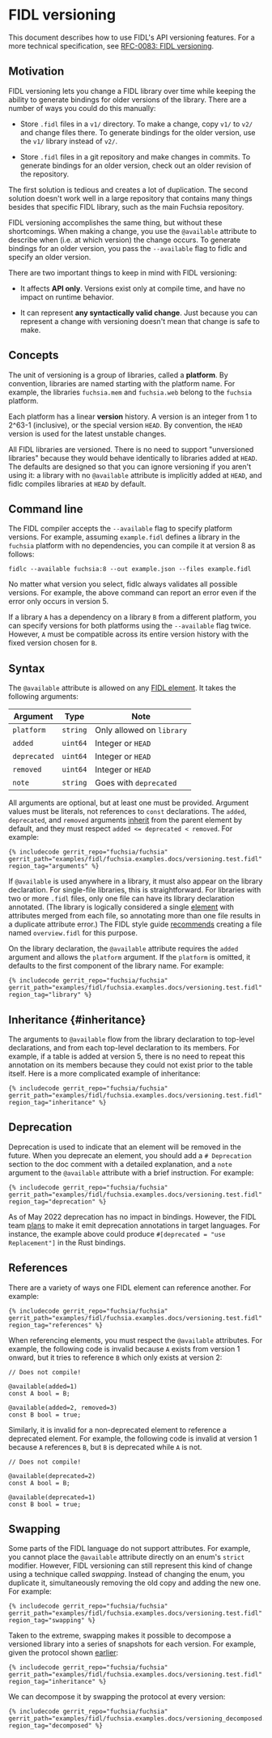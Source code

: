 # FIDL versioning

This document describes how to use FIDL's API versioning features. For a more
technical specification, see [RFC-0083: FIDL versioning][rfc-0083].

## Motivation

FIDL versioning lets you change a FIDL library over time while keeping the
ability to generate bindings for older versions of the library. There are a
number of ways you could do this manually:

* Store `.fidl` files in a `v1/` directory. To make a change, copy `v1/` to
  `v2/` and change files there. To generate bindings for the older version,
  use the `v1/` library instead of `v2/`.

* Store `.fidl` files in a git repository and make changes in commits. To
  generate bindings for an older version, check out an older revision of the
  repository.

The first solution is tedious and creates a lot of duplication. The second
solution doesn't work well in a large repository that contains many things
besides that specific FIDL library, such as the main Fuchsia repository.

FIDL versioning accomplishes the same thing, but without these shortcomings.
When making a change, you use the `@available` attribute to describe when (i.e.
at which version) the change occurs. To generate bindings for an older version,
you pass the `--available` flag to fidlc and specify an older version.

There are two important things to keep in mind with FIDL versioning:

* It affects **API only**. Versions exist only at compile time, and have no
  impact on runtime behavior.

* It can represent **any syntactically valid change**. Just because you can
  represent a change with versioning doesn't mean that change is safe to make.

## Concepts

The unit of versioning is a group of libraries, called a **platform**. By
convention, libraries are named starting with the platform name. For example,
the libraries `fuchsia.mem` and `fuchsia.web` belong to the `fuchsia` platform.

Each platform has a linear **version** history. A version is an integer from 1
to 2^63-1 (inclusive), or the special version `HEAD`. By convention, the `HEAD`
version is used for the latest unstable changes.

All FIDL libraries are versioned. There is no need to support "unversioned
libraries" because they would behave identically to libraries added at `HEAD`.
The defaults are designed so that you can ignore versioning if you aren't using
it: a library with no `@available` attribute is implicitly added at `HEAD`, and
fidlc compiles libraries at `HEAD` by default.

## Command line

The FIDL compiler accepts the `--available` flag to specify platform versions.
For example, assuming `example.fidl` defines a library in the `fuchsia` platform
with no dependencies, you can compile it at version 8 as follows:

```posix-terminal
fidlc --available fuchsia:8 --out example.json --files example.fidl
```

No matter what version you select, fidlc always validates all possible versions.
For example, the above command can report an error even if the error only occurs
in version 5.

If a library `A` has a dependency on a library `B` from a different platform,
you can specify versions for both platforms using the `--available` flag twice.
However, `A` must be compatible across its entire version history with the fixed
version chosen for `B`.

## Syntax

The `@available` attribute is allowed on any [FIDL element][element]. It takes
the following arguments:

Argument     | Type     | Note
------------ | -------- | -------------------------
`platform`   | `string` | Only allowed on `library`
`added`      | `uint64` | Integer or `HEAD`
`deprecated` | `uint64` | Integer or `HEAD`
`removed`    | `uint64` | Integer or `HEAD`
`note`       | `string` | Goes with `deprecated`

All arguments are optional, but at least one must be provided. Argument values
must be literals, not references to `const` declarations. The `added`,
`deprecated`, and `removed` arguments [inherit](#inheritance) from the parent
element by default, and they must respect `added <= deprecated < removed`. For
example:

```fidl
{% includecode gerrit_repo="fuchsia/fuchsia" gerrit_path="examples/fidl/fuchsia.examples.docs/versioning.test.fidl" region_tag="arguments" %}
```

If `@available` is used anywhere in a library, it must also appear on the
library declaration. For single-file libraries, this is straightforward. For
libraries with two or more `.fidl` files, only one file can have its library
declaration annotated. (The library is logically considered a single [element]
with attributes merged from each file, so annotating more than one file results
in a duplicate attribute error.) The FIDL style guide [recommends][overview]
creating a file named `overview.fidl` for this purpose.

On the library declaration, the `@available` attribute requires the `added`
argument and allows the `platform` argument. If the `platform` is omitted, it
defaults to the first component of the library name. For example:

```fidl
{% includecode gerrit_repo="fuchsia/fuchsia" gerrit_path="examples/fidl/fuchsia.examples.docs/versioning.test.fidl" region_tag="library" %}
```

## Inheritance {#inheritance}

The arguments to `@available` flow from the library declaration to top-level
declarations, and from each top-level declaration to its members. For example,
if a table is added at version 5, there is no need to repeat this annotation on
its members because they could not exist prior to the table itself. Here is a
more complicated example of inheritance:

```fidl
{% includecode gerrit_repo="fuchsia/fuchsia" gerrit_path="examples/fidl/fuchsia.examples.docs/versioning.test.fidl" region_tag="inheritance" %}
```

## Deprecation

Deprecation is used to indicate that an element will be removed in the future.
When you deprecate an element, you should add a `# Deprecation` section to the
doc comment with a detailed explanation, and a `note` argument to the
`@available` attribute with a brief instruction. For example:

```fidl
{% includecode gerrit_repo="fuchsia/fuchsia" gerrit_path="examples/fidl/fuchsia.examples.docs/versioning.test.fidl" region_tag="deprecation" %}
```

As of May 2022 deprecation has no impact in bindings. However, the FIDL team
[plans][deprecation-bug] to make it emit deprecation annotations in target
languages. For instance, the example above could produce `#[deprecated = "use
Replacement"]` in the Rust bindings.

## References

There are a variety of ways one FIDL element can reference another. For example:

```fidl
{% includecode gerrit_repo="fuchsia/fuchsia" gerrit_path="examples/fidl/fuchsia.examples.docs/versioning.test.fidl" region_tag="references" %}
```

When referencing elements, you must respect the `@available` attributes. For
example, the following code is invalid because `A` exists from version 1 onward,
but it tries to reference `B` which only exists at version 2:

```fidl
// Does not compile!

@available(added=1)
const A bool = B;

@available(added=2, removed=3)
const B bool = true;
```

Similarly, it is invalid for a non-deprecated element to reference a deprecated
element. For example, the following code is invalid at version 1 because `A`
references `B`, but `B` is deprecated while `A` is not.

```fidl
// Does not compile!

@available(deprecated=2)
const A bool = B;

@available(deprecated=1)
const B bool = true;
```

## Swapping

Some parts of the FIDL language do not support attributes. For example, you
cannot place the `@available` attribute directly on an enum's `strict` modifier.
However, FIDL versioning can still represent this kind of change using a
technique called _swapping_. Instead of changing the enum, you duplicate it,
simultaneously removing the old copy and adding the new one. For example:

```fidl
{% includecode gerrit_repo="fuchsia/fuchsia" gerrit_path="examples/fidl/fuchsia.examples.docs/versioning.test.fidl" region_tag="swapping" %}
```

Taken to the extreme, swapping makes it possible to decompose a versioned
library into a series of snapshots for each version. For example, given the
protocol shown [earlier](#inheritance):

```fidl
{% includecode gerrit_repo="fuchsia/fuchsia" gerrit_path="examples/fidl/fuchsia.examples.docs/versioning.test.fidl" region_tag="inheritance" %}
```

We can decompose it by swapping the protocol at every version:

```fidl
{% includecode gerrit_repo="fuchsia/fuchsia" gerrit_path="examples/fidl/fuchsia.examples.docs/versioning_decomposed.test.fidl" region_tag="decomposed" %}
```

[rfc-0083]: /docs/contribute/governance/rfcs/0083_fidl_versioning.md
[element]: /docs/contribute/governance/rfcs/0083_fidl_versioning.md#terminology
[overview]: /docs/development/languages/fidl/guides/style.md#library-overview
[deprecation-bug]: https://bugs.fuchsia.dev/p/fuchsia/issues/detail?id=7692
